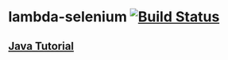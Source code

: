 # lambda-selenium [![Build Status](https://travis-ci.org/blackboard/lambda-selenium.svg?branch=master)](https://travis-ci.org/blackboard/lambda-selenium)

## [Java Tutorial](./java-tutorial.md)
